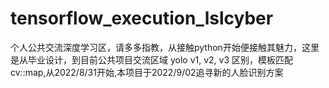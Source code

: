 # tensorflow_execution_lslcyber
个人公共交流深度学习区，请多多指教，从接触python开始便接触其魅力，这里是从毕业设计，到目前公共项目交流区域
yolo v1, v2, v3 区别，模板匹配cv::map,从2022/8/31开始,本项目于2022/9/02追寻新的人脸识别方案